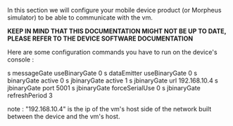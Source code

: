 
In this section we will configure your mobile device product (or Morpheus simulator) to be able to communicate with the vm.

**KEEP IN MIND THAT THIS DOCUMENTATION MIGHT NOT BE UP TO DATE, PLEASE REFER TO THE DEVICE SOFTWARE DOCUMENTATION**

Here are some configuration commands you have to run on the device's console :

s messageGate useBinaryGate 0
s dataEmitter useBinaryGate 0
s binaryGate active 0
s jbinaryGate active 1
s jbinaryGate url 192.168.10.4
s jbinaryGate port 5001
s jbinaryGate forceSerialUse 0
s jbinaryGate refreshPeriod 3

note : "192.168.10.4" is the ip of the vm's host side of the network built between the device and the vm's host.